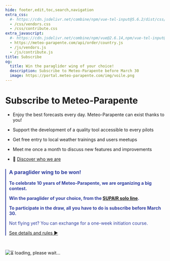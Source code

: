 ```yaml
---
hide: footer,edit,toc,search,navigation
extra_css:
  #- https://cdn.jsdelivr.net/combine/npm/vue-tel-input@5.6.2/dist/css/component.min.css,npm/vue-tel-input@5.6.2/dist/css/sprite.min.css
  - /css/vendors.css
  - /css/contribute.css
extra_javascript:
  #- https://cdn.jsdelivr.net/combine/npm/vue@2.6.14,npm/vue-tel-input@5.6.2/dist/vue-tel-input.umd.min.js,npm/vue-resource@1.5.3/dist/vue-resource.min.js
  - https://meteo-parapente.com/api/order/country.js
  - /js/vendors.js
  - /js/contribute.js
title: Subscribe
og:
  title: Win the paraglider wing of your choice!
  description: Subscribe to Meteo-Parapente before March 30
  image: https://portal.meteo-parapente.com/img/voile.png
---
```


# Subscribe to Meteo-Parapente
 
- Enjoy the best forecasts every day. Meteo-Parapente can exist thanks to you!
 
- Support the development of a quality tool accessible to every pilots
 
- Get free entry to local weather trainings and users meetups
 
- Meet me once a month to discuss new features and improvements

- 👋 <a href="/about-us/" target="_blank">Discover who we are</a>

<div style="border-left: 2px #303fa1 solid; padding-left: 10px; color: #303fa1;">
<h3>A paraglider wing to be won!</h3>

<p><strong>To celebrate 10 years of Meteo-Parapente, we are organizing a big contest.</strong></p>

<p><strong>Win the paraglider of your choice, from the <a href="https://www.supair.com/voiles/#category_id_160" target="_blank">SUPAIR solo line</a>.</strong></p>

<p><strong>To participate in the draw, all you have to do is subscribe before March 30.</strong></p>

<p>Not flying yet? You can exchange for a one-week initiation course.</strong></p>

<p><a href="/10years/">See details and rules ►</a></p>
</div>
<br>

<script>
  const mp_form_locale = {
    locale: `en`,
    locale_paypal: `en_US`,
    default_country: `GB`,
    product_contributor_title: `Contributor`,
    product_contributor_description: `€3 per month <small>(12 months)</small>`,
    product_supporter_title: `Supporter`,
    product_supporter_description: `€5 per month <small>(12 months)</small>`,
    product_small_text: `Single payment of €### for 12 months. No renewal.`,
    header_coordinates: `About you`,
    email: `Email`,
    mobile_phone: `Mobile phone`,
    mobile_phone_small_text: `Only used to receive your access code and to reset it in case you lose it. If you don't have a cell phone, contact support@meteo-parapente.com`,
    payment_method: `Payment method`,
    payment_card: `Credit card / Debit card`,
    payment_proceed: `Proceed to payment ►`,
    terms_approval: `By proceeding to payment, you hereby agree and consent to the <a href="/legal/#terms" target="_blank">general conditions of use of Meteo-Parapente</a>, the <a href="/legal/#membership" target="_blank">specific conditions of subscription</a> and the <a href="/privacy/" target="_blank">privacy policy</a>.`,
    error_email: `Email address is not valid`,
    error_phone: `Phone number is not valid`,
    error_request: `Error: cannot reach server. Check your connection and try again.`,
    need_help: `Do you need help?`,
    email_us: `Write an email to <strong>support@meteo-parapente.com</strong>`,
    payment_declined: `Your bank has declined the payment. Please try again.`,
    payment_sepa: `SEPA Bank Transfer`,
    note_transfer: `<u>Payment by bank transfer:</u> <strong>On the next page, we will give you a payment reference</strong> (example :  RF12-1234-1234-1234). <strong>It is IMPERATIVE that you indicate the reference when making the transfer</strong>. If you forget to indicate the reference, the money will be automatically refunded and your access cannot be activated.`,
    note_paypal: `<u>Payment by PayPal :</u> We offer PayPal for your convenience. But if you can, we recommend you to use another payment method. The fees charged by PayPal are excessively high. I am sure you would rather help Meteo-Parapente than PayPal :)`,
    email_confirm: `There are no typos in my e-mail address. I double-checked.`,
    error_email_confirm: `Please check the box`
  };
</script>
<div id="app">
  <p v-if="!ready"><img src="/img/load.gif" class="loading" alt="⏳ loading, please wait..." /></p>
</div>